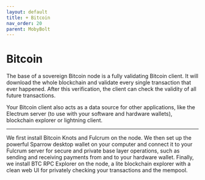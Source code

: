 ```yaml
---
layout: default
title: + Bitcoin
nav_order: 20
parent: MobyBolt
---
```


<!-- markdownlint-disable MD014 MD022 MD025 MD040 -->

# Bitcoin

The base of a sovereign Bitcoin node is a fully validating Bitcoin client.
It will download the whole blockchain and validate every single transaction that ever happened.
After this verification, the client can check the validity of all future transactions.

Your Bitcoin client also acts as a data source for other applications, like the Electrum server (to use with your software and hardware wallets), blockchain explorer or lightning client.

---

We first install Bitcoin Knots and Fulcrum on the node.
We then set up the powerful Sparrow desktop wallet on your computer and connect it to your Fulcrum server 
for secure and private base layer operations, such as sending and receiving payments from and to your hardware wallet.
Finally, we install BTC RPC Explorer on the node, a lite blockchain explorer with a clean web UI for privately checking your transactions and the mempool.
